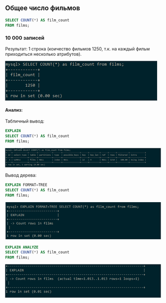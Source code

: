 ## Общее число фильмов

```sql
SELECT COUNT(*) AS film_count
FROM films;
```

### 10 000 записей

Результат: 1 строка (коичество фильмов 1250, т.к. 
на каждый фильм приходиться несколько атрибутов).

![10 000](./images/total_films_num/result_10000.png)

#### Анализ:

Табличный вывод:

```sql
EXPLAIN
SELECT COUNT(*) AS film_count
FROM films;
```

![explain](./images/total_films_num/explain_10000.png)

Вывод дерева:

```sql
EXPLAIN FORMAT=TREE
SELECT COUNT(*) AS film_count
FROM films;
```

![explain tree](./images/total_films_num/explain_tree_10000.png)

```sql
EXPLAIN ANALYZE
SELECT COUNT(*) AS film_count
FROM films;
```

![explain analyze](./images/total_films_num/analyze_10000.png)
